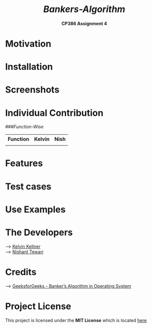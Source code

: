 _<h1 align= "center">Bankers-Algorithm</h1>_

<h4 align= "center">CP386 Assignment 4</h4>

# Motivation

# Installation

# Screenshots

# Individual Contribution

_###Function-Wise_

<table>
    <tr>
        <th>Function</th>
        <th>Kelvin</th>
        <th>Nish</th>
    </tr>
    <tr>
        <td>
        </td>
        <td>
        </td>
    </tr>
</table>

# Features

# Test cases

# Use Examples

# The Developers

--> [Kelvin Kellner](https://github.com/kelvinkellner)<br/>
--> [Nishant Tewari](https://github.com/XSilviaX)<br/>

# Credits

--> [GeeksforGeeks - Banker’s Algorithm in Operating System](https://www.geeksforgeeks.org/bankers-algorithm-in-operating-system-2/)<br/>

# Project License

This project is licensed under the **MIT License** which is located [here](https://github.com/kelvinkellner/Bankers-Algorithm/blob/51cdac26b261e5d1328c41437b065f31d17f4da9/LICENSE)
